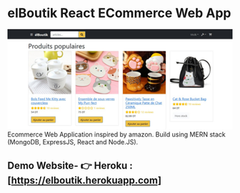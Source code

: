 # elBoutik React ECommerce Web App
![elboutik](/frontend/public/images/landing.jpg)
Ecommerce Web Application inspired by amazon. Build using MERN stack (MongoDB, ExpressJS, React and Node.JS).

## Demo Website- 👉 Heroku : [https://elboutik.herokuapp.com]